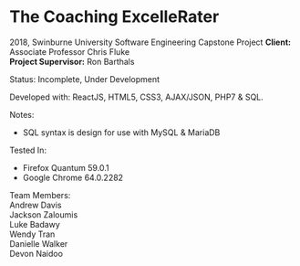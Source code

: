 # The Coaching ExcelleRater

2018, Swinburne University Software Engineering Capstone Project
**Client:** Associate Professor Chris Fluke    
**Project Supervisor:** Ron Barthals  

Status: Incomplete, Under Development

Developed with: ReactJS, HTML5, CSS3, AJAX/JSON, PHP7 & SQL.

Notes:
* SQL syntax is design for use with MySQL & MariaDB

Tested In:
* Firefox Quantum 59.0.1
* Google Chrome 64.0.2282

Team Members:  
Andrew Davis  
Jackson Zaloumis  
Luke Badawy  
Wendy Tran  
Danielle Walker  
Devon Naidoo  
